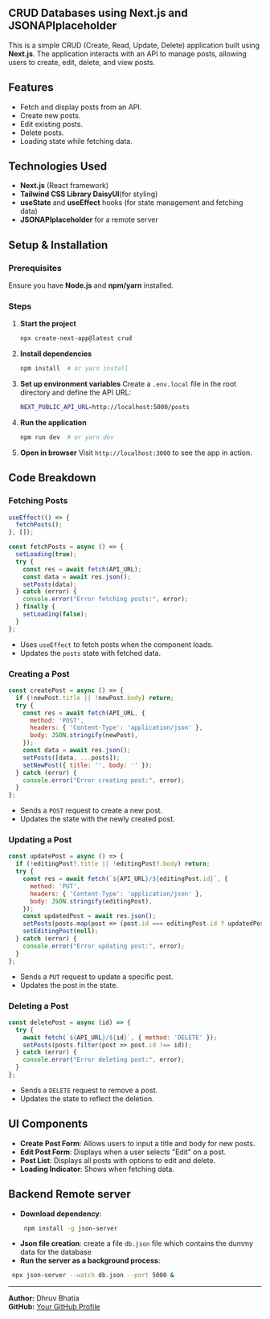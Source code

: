 ## CRUD Databases using Next.js and JSONAPIplaceholder



This is a simple CRUD (Create, Read, Update, Delete) application built using **Next.js**. The application interacts with an API to manage posts, allowing users to create, edit, delete, and view posts.

## Features
- Fetch and display posts from an API.
- Create new posts.
- Edit existing posts.
- Delete posts.
- Loading state while fetching data.

## Technologies Used
- **Next.js** (React framework)
- **Tailwind CSS Library DaisyUI**(for styling)
- **useState** and **useEffect** hooks (for state management and fetching data)
- **JSONAPIplaceholder** for a remote server

## Setup & Installation

### Prerequisites
Ensure you have **Node.js** and **npm/yarn** installed.

### Steps
1. **Start the project**
   ```sh
   npx create-next-app@latest crud
   ```

2. **Install dependencies**
   ```sh
   npm install  # or yarn install
   ```

3. **Set up environment variables**
   Create a `.env.local` file in the root directory and define the API URL:
   ```sh
   NEXT_PUBLIC_API_URL=http://localhost:5000/posts
   ```

4. **Run the application**
   ```sh
   npm run dev  # or yarn dev
   ```

5. **Open in browser**
   Visit `http://localhost:3000` to see the app in action.

## Code Breakdown

### Fetching Posts
```js
useEffect(() => {
  fetchPosts();
}, []);

const fetchPosts = async () => {
  setLoading(true);
  try {
    const res = await fetch(API_URL);
    const data = await res.json();
    setPosts(data);
  } catch (error) {
    console.error("Error fetching posts:", error);
  } finally {
    setLoading(false);
  }
};
```
- Uses `useEffect` to fetch posts when the component loads.
- Updates the `posts` state with fetched data.

### Creating a Post
```js
const createPost = async () => {
  if (!newPost.title || !newPost.body) return;
  try {
    const res = await fetch(API_URL, {
      method: 'POST',
      headers: { 'Content-Type': 'application/json' },
      body: JSON.stringify(newPost),
    });
    const data = await res.json();
    setPosts([data, ...posts]);
    setNewPost({ title: '', body: '' });
  } catch (error) {
    console.error("Error creating post:", error);
  }
};
```
- Sends a `POST` request to create a new post.
- Updates the state with the newly created post.

### Updating a Post
```js
const updatePost = async () => {
  if (!editingPost?.title || !editingPost?.body) return;
  try {
    const res = await fetch(`${API_URL}/${editingPost.id}`, {
      method: 'PUT',
      headers: { 'Content-Type': 'application/json' },
      body: JSON.stringify(editingPost),
    });
    const updatedPost = await res.json();
    setPosts(posts.map(post => (post.id === editingPost.id ? updatedPost : post)));
    setEditingPost(null);
  } catch (error) {
    console.error("Error updating post:", error);
  }
};
```
- Sends a `PUT` request to update a specific post.
- Updates the post in the state.

### Deleting a Post
```js
const deletePost = async (id) => {
  try {
    await fetch(`${API_URL}/${id}`, { method: 'DELETE' });
    setPosts(posts.filter(post => post.id !== id));
  } catch (error) {
    console.error("Error deleting post:", error);
  }
};
```
- Sends a `DELETE` request to remove a post.
- Updates the state to reflect the deletion.

## UI Components
- **Create Post Form**: Allows users to input a title and body for new posts.
- **Edit Post Form**: Displays when a user selects "Edit" on a post.
- **Post List**: Displays all posts with options to edit and delete.
- **Loading Indicator**: Shows when fetching data.

## Backend Remote server
- **Download dependency**:
  ```sh
   npm install -g json-server
   ```
- **Json file creation**: create a file ```db.json``` file which contains the dummy data for the database
- **Run the server as a background process**:
 ```sh
  npx json-server --watch db.json --port 5000 &
  ```




---
**Author:** Dhruv Bhatia  
**GitHub:** [Your GitHub Profile](https://github.com/dhruvbhatia2701)

 

